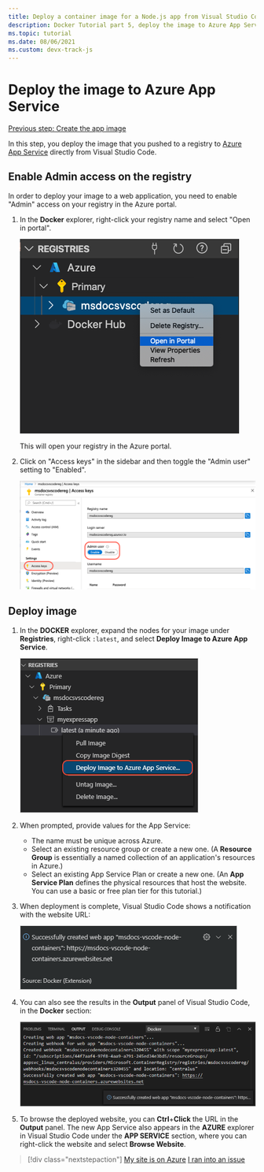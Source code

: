 ```yaml
---
title: Deploy a container image for a Node.js app from Visual Studio Code
description: Docker Tutorial part 5, deploy the image to Azure App Service
ms.topic: tutorial
ms.date: 08/06/2021
ms.custom: devx-track-js
---
```


# Deploy the image to Azure App Service

[Previous step: Create the app image](tutorial-vscode-docker-node-04.md)

In this step, you deploy the image that you pushed to a registry to [Azure App Service](https://azure.microsoft.com/services/app-service/) directly from Visual Studio Code.

## Enable Admin access on the registry

In order to deploy your image to a web application, you need to enable "Admin" access on your registry in the Azure portal.

1. In the **Docker** explorer, right-click your registry name and select "Open in portal". 

    ![Open in portal command in VS Code](../../media/deploy-containers/open-in-portal.png)

    This will open your registry in the Azure portal.

1. Click on "Access keys" in the sidebar and then toggle the "Admin user" setting to "Enabled".  
    
    ![Enable admin user setting in Azure portal](../../media/deploy-containers/access-keys.png)

## Deploy image

1. In the **DOCKER** explorer, expand the nodes for your image under **Registries**, right-click `:latest`, and select **Deploy Image to Azure App Service**.

    ![Deploy From the Explorer](../../media/deploy-containers/deploy-image-command.png)

1. When prompted, provide values for the App Service:

    - The name must be unique across Azure.
    - Select an existing resource group or create a new one. (A **Resource Group** is essentially a named collection of an application's resources in Azure.)
    - Select an existing App Service Plan or create a new one. (An **App Service Plan** defines the physical resources that host the website. You can use a basic or free plan tier for this tutorial.)

1. When deployment is complete, Visual Studio Code shows a notification with the website URL:

    ![Successful deployment message](../../media/deploy-containers/deploy-successful.png)

1. You can also see the results in the **Output** panel of Visual Studio Code, in the **Docker** section:

    ![Successful deployment output](../../media/deploy-containers/deploy-output.png)

1. To browse the deployed website, you can **Ctrl**+**Click** the URL in the **Output** panel. The new App Service also appears in the **AZURE** explorer in Visual Studio Code under the **APP SERVICE** section, where you can right-click the website and select **Browse Website**.

> [!div class="nextstepaction"]
> [My site is on Azure](tutorial-vscode-docker-node-06.md) [I ran into an issue](https://www.research.net/r/PWZWZ52?tutorial=docker-extension&step=deploy-app)
